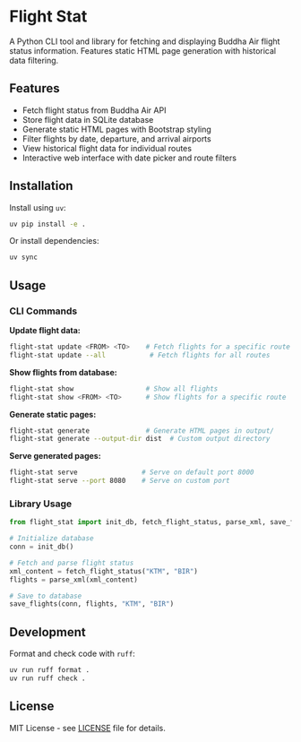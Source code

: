 # Flight Stat

A Python CLI tool and library for fetching and displaying Buddha Air flight status information. Features static HTML page generation with historical data filtering.

## Features

- Fetch flight status from Buddha Air API
- Store flight data in SQLite database
- Generate static HTML pages with Bootstrap styling
- Filter flights by date, departure, and arrival airports
- View historical flight data for individual routes
- Interactive web interface with date picker and route filters

## Installation

Install using `uv`:

```bash
uv pip install -e .
```

Or install dependencies:

```bash
uv sync
```

## Usage

### CLI Commands

**Update flight data:**
```bash
flight-stat update <FROM> <TO>    # Fetch flights for a specific route
flight-stat update --all           # Fetch flights for all routes
```

**Show flights from database:**
```bash
flight-stat show                  # Show all flights
flight-stat show <FROM> <TO>      # Show flights for a specific route
```

**Generate static pages:**
```bash
flight-stat generate              # Generate HTML pages in output/
flight-stat generate --output-dir dist  # Custom output directory
```

**Serve generated pages:**
```bash
flight-stat serve                # Serve on default port 8000
flight-stat serve --port 8080    # Serve on custom port
```

### Library Usage

```python
from flight_stat import init_db, fetch_flight_status, parse_xml, save_flights

# Initialize database
conn = init_db()

# Fetch and parse flight status
xml_content = fetch_flight_status("KTM", "BIR")
flights = parse_xml(xml_content)

# Save to database
save_flights(conn, flights, "KTM", "BIR")
```

## Development

Format and check code with `ruff`:

```bash
uv run ruff format .
uv run ruff check .
```

## License

MIT License - see [LICENSE](LICENSE) file for details.

